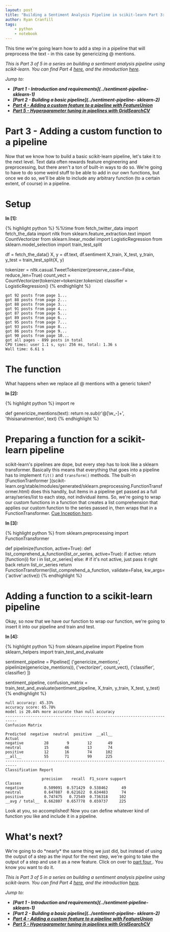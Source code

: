 ```yaml
---
layout: post
title: "Building a Sentiment Analysis Pipeline in scikit-learn Part 3: Adding a Custom Function for Preprocessing Text"
author: Ryan Cranfill
tags:
    - python
    - notebook
--- 
```

This time we're going learn how to add a step in a pipeline that will preprocess the text - in this case by genericizing @ mentions.

*This is Part 3 of 5 in a series on building a sentiment analysis pipeline using
scikit-learn. You can find Part 4 [here](../sentiment-pipeline-sklearn-4),
and the introduction [here](../sentiment-pipeline-sklearn-1).*

*Jump to:*

* ***[Part 1 - Introduction and requirements](../sentiment-pipeline-
sklearn-1)***
* ***[Part 2 - Building a basic pipeline](../sentiment-pipeline-
sklearn-2)***
* ***[Part 4 - Adding a custom feature to a pipeline with FeatureUnion
](../sentiment-pipeline-sklearn-4)***
* ***[Part 5 - Hyperparameter tuning in pipelines with GridSearchCV
](../sentiment-pipeline-sklearn-5)***

# Part 3 - Adding a custom function to a pipeline

Now that we know how to build a basic scikit-learn pipeline, let's take it to
the next level. Text data often rewards feature engineering and preprocessing,
but there aren't a ton of built-in ways to do so. We're going to have to do some
weird stuff to be able to add in our own functions, but once we do so, we'll be
able to include any arbitrary function (to a certain extent, of course) in a
pipeline.

# Setup 

**In [1]:**

{% highlight python %}
%%time
from fetch_twitter_data import fetch_the_data
import nltk
from sklearn.feature_extraction.text import CountVectorizer
from sklearn.linear_model import LogisticRegression
from sklearn.model_selection import train_test_split

df = fetch_the_data()
X, y = df.text, df.sentiment
X_train, X_test, y_train, y_test = train_test_split(X, y)

tokenizer = nltk.casual.TweetTokenizer(preserve_case=False, reduce_len=True)
count_vect = CountVectorizer(tokenizer=tokenizer.tokenize) 
classifier = LogisticRegression()
{% endhighlight %}

    got 92 posts from page 1...
    got 88 posts from page 2...
    got 88 posts from page 3...
    got 91 posts from page 4...
    got 87 posts from page 5...
    got 89 posts from page 6...
    got 95 posts from page 7...
    got 93 posts from page 8...
    got 86 posts from page 9...
    got 90 posts from page 10...
    got all pages - 899 posts in total
    CPU times: user 1.1 s, sys: 256 ms, total: 1.36 s
    Wall time: 6.61 s

 
# The function

What happens when we replace all @ mentions with a generic token? 

**In [2]:**

{% highlight python %}
import re

def genericize_mentions(text):
    return re.sub(r'@[\w_-]+', 'thisisanatmention', text)
{% endhighlight %}
 
# Preparing a function for a scikit-learn pipeline

scikit-learn's pipelines are dope, but every step has to look like a sklearn
transformer. Basically this means that everything that goes into a pipeline has
to implement `fit()` and `transform()` methods. The built-in [FunctionTranformer
](scikit-learn.org/stable/modules/generated/sklearn.preprocessing.FunctionTransf
ormer.html) does this handily, but items in a pipeline get passed as a full
array/series/list to each step, not individual items. So, we're going to wrap
our custom functions in a function that creates a list comprehension that
applies our custom function to the series passed in, then wraps that in a
FunctionTransformer. [Cue Inception horn](http://inception.davepedu.com/). 

**In [3]:**

{% highlight python %}
from sklearn.preprocessing import FunctionTransformer

def pipelinize(function, active=True):
    def list_comprehend_a_function(list_or_series, active=True):
        if active:
            return [function(i) for i in list_or_series]
        else: # if it's not active, just pass it right back
            return list_or_series
    return FunctionTransformer(list_comprehend_a_function, validate=False, kw_args={'active':active})
{% endhighlight %}
 
# Adding a function to a scikit-learn pipeline

Okay, so now that we have our function to wrap our function, we're going to
insert it into our pipeline and train and test. 

**In [4]:**

{% highlight python %}
from sklearn.pipeline import Pipeline
from sklearn_helpers import train_test_and_evaluate

sentiment_pipeline = Pipeline([
        ('genericize_mentions', pipelinize(genericize_mentions)),
        ('vectorizer', count_vect),
        ('classifier', classifier)
    ])

sentiment_pipeline, confusion_matrix = train_test_and_evaluate(sentiment_pipeline, X_train, y_train, X_test, y_test)
{% endhighlight %}

    null accuracy: 45.33%
    accuracy score: 65.78%
    model is 20.44% more accurate than null accuracy
    ---------------------------------------------------------------------------
    Confusion Matrix
    
    Predicted  negative  neutral  positive  __all__
    Actual                                         
    negative         28        9        12       49
    neutral          15       46        13       74
    positive         12       16        74      102
    __all__          55       71        99      225
    ---------------------------------------------------------------------------
    Classification Report
    
                    precision    recall  F1_score support
    Classes                                              
    negative         0.509091  0.571429  0.538462      49
    neutral          0.647887  0.621622  0.634483      74
    positive         0.747475   0.72549  0.736318     102
    __avg / total__  0.662807  0.657778  0.659737     225

 
Look at you, so accomplished! Now you can define whatever kind of function you
like and include it in a pipeline.

# What's next?

We're going to do \*nearly\* the same thing we just did, but instead of using
the output of a step as the input for the next step, we're going to take the
output of a step and use it as a new feature. Click on over to [part four
](../sentiment-pipeline-sklearn-4). You know you want to do it.

*This is Part 3 of 5 in a series on building a sentiment analysis pipeline using
scikit-learn. You can find Part 4 [here](../sentiment-pipeline-sklearn-4),
and the introduction [here](../sentiment-pipeline-sklearn-1).*

*Jump to:*

* ***[Part 1 - Introduction and requirements](../sentiment-pipeline-
sklearn-1)***
* ***[Part 2 - Building a basic pipeline](../sentiment-pipeline-
sklearn-2)***
* ***[Part 4 - Adding a custom feature to a pipeline with FeatureUnion
](../sentiment-pipeline-sklearn-4)***
* ***[Part 5 - Hyperparameter tuning in pipelines with GridSearchCV
](../sentiment-pipeline-sklearn-5)*** 
